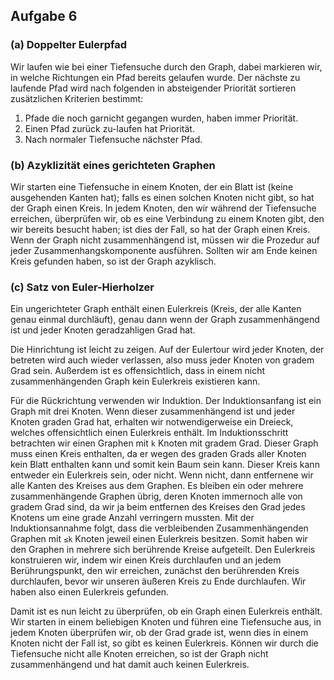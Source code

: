 ## Aufgabe 6

### (a) Doppelter Eulerpfad

Wir laufen wie bei einer Tiefensuche durch den Graph, dabei markieren wir, in welche Richtungen ein Pfad bereits gelaufen wurde. Der nächste zu laufende Pfad wird nach folgenden in absteigender Priorität sortieren zusätzlichen Kriterien bestimmt:

1. Pfade die noch garnicht gegangen wurden, haben immer Priorität.
2. Einen Pfad zurück zu-laufen hat Priorität.
3. Nach normaler Tiefensuche nächster Pfad.



### (b) Azyklizität eines gerichteten Graphen

Wir starten eine Tiefensuche in einem Knoten, der ein Blatt ist (keine ausgehenden Kanten hat); falls es einen solchen Knoten nicht gibt, so hat der Graph einen Kreis. In jedem Knoten, den wir während der Tiefensuche erreichen, überprüfen wir, ob es eine Verbindung zu einem Knoten gibt, den wir bereits besucht haben; ist dies der Fall, so hat der Graph einen Kreis. Wenn der Graph nicht zusammenhängend ist, müssen wir die Prozedur auf jeder Zusammenhangskomponente ausführen. Sollten wir am Ende keinen Kreis gefunden haben, so ist der Graph azyklisch.



### (c) Satz von Euler-Hierholzer

Ein ungerichteter Graph enthält einen Eulerkreis (Kreis, der alle Kanten genau einmal durchläuft), genau dann wenn der Graph zusammenhängend ist und jeder Knoten geradzahligen Grad hat.

Die Hinrichtung ist leicht zu zeigen. Auf der Eulertour wird jeder Knoten, der betreten wird auch wieder verlassen, also muss jeder Knoten von gradem Grad sein. Außerdem ist es offensichtlich, dass in einem nicht zusammenhängenden Graph kein Eulerkreis existieren kann.

Für die Rückrichtung verwenden wir Induktion. Der Induktionsanfang ist ein Graph mit drei Knoten. Wenn dieser zusammenhängend ist und jeder Knoten graden Grad hat, erhalten wir notwendigerweise ein Dreieck, welches offensichtlich einen Eulerkreis enthält. Im Induktionsschritt betrachten wir einen Graphen mit `k` Knoten mit gradem Grad. Dieser Graph muss einen Kreis enthalten, da er wegen des graden Grads aller Knoten kein Blatt enthalten kann und somit kein Baum sein kann. Dieser Kreis kann entweder ein Eulerkreis sein, oder nicht. Wenn nicht, dann entfernene wir alle Kanten des Kreises aus dem Graphen. Es bleiben ein oder mehrere zusammenhängende Graphen übrig, deren Knoten immernoch alle von gradem Grad sind, da wir ja beim entfernen des Kreises den Grad jedes Knotens um eine grade Anzahl verringern mussten. Mit der Induktionsannahme folgt, dass die verbleibenden Zusammenhängenden Graphen mit `≤k` Knoten jeweil einen Eulerkreis besitzen. Somit haben wir den Graphen in mehrere sich berührende Kreise aufgeteilt. Den Eulerkreis konstruieren wir, indem wir einen Kreis durchlaufen und an jedem Berührungspunkt, den wir erreichen, zunächst den berührenden Kreis durchlaufen, bevor wir unseren äußeren Kreis zu Ende durchlaufen. Wir haben also einen Eulerkreis gefunden.

Damit ist es nun leicht zu überprüfen, ob ein Graph einen Eulerkreis enthält. Wir starten in einem beliebigen Knoten und führen eine Tiefensuche aus, in jedem Knoten überprüfen wir, ob der Grad grade ist, wenn dies in einem Knoten nicht der Fall ist, so gibt es keinen Eulerkreis. Können wir durch die Tiefensuche nicht alle Knoten erreichen, so ist der Graph nicht zusammenhängend und hat damit auch keinen Eulerkreis.

















